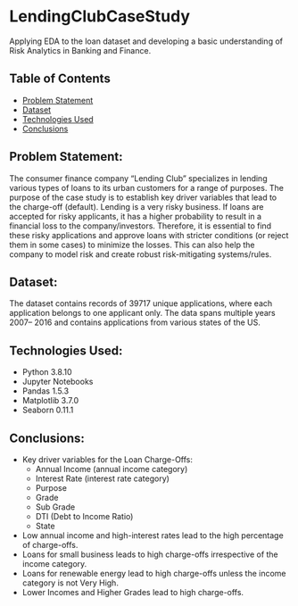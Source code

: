 # LendingClubCaseStudy
Applying EDA to the loan dataset and developing a basic understanding of Risk Analytics in Banking and Finance.

## Table of Contents
* [Problem Statement](#problem-statement)
* [Dataset](#dataset)
* [Technologies Used](#technologies-used)
* [Conclusions](#conclusions)
  
## Problem Statement:
The consumer finance company “Lending Club” specializes in lending various types of loans to its urban customers for a range of purposes. The purpose of the case study is to establish key driver variables that lead to the charge-off (default).
Lending is a very risky business. If loans are accepted for risky applicants, it has a higher probability to result in a financial loss to the company/investors. Therefore, it is essential to find these risky applications and approve loans with stricter conditions (or reject them in some cases) to minimize the losses.
This can also help the company to model risk and create robust risk-mitigating systems/rules.

## Dataset:
The dataset contains records of 39717 unique applications, where each application belongs to one applicant only. The data spans multiple years 2007– 2016 and contains applications from various states of the US.

## Technologies Used:
- Python 3.8.10
- Jupyter Notebooks
- Pandas 1.5.3
- Matplotlib 3.7.0
- Seaborn 0.11.1

## Conclusions:
- Key driver variables for the Loan Charge-Offs:
  - Annual Income (annual income category)
  - Interest Rate (interest rate category)
  - Purpose
  - Grade
  - Sub Grade
  - DTI (Debt to Income Ratio)
  - State
- Low annual income and high-interest rates lead to the high percentage of charge-offs.
- Loans for small business leads to high charge-offs irrespective of the income category.
- Loans for renewable energy lead to high charge-offs unless the income category is not Very High.
- Lower Incomes and Higher Grades lead to high charge-offs.
